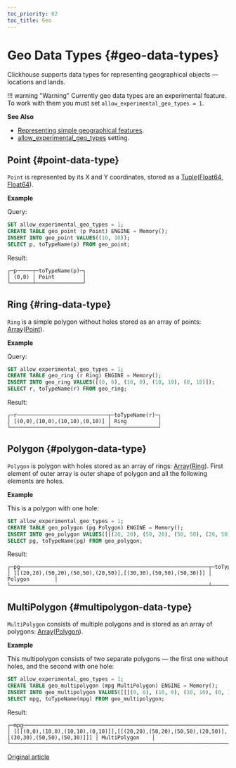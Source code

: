 ```yaml
---
toc_priority: 62
toc_title: Geo
---
```


# Geo Data Types {#geo-data-types}

Clickhouse supports data types for representing geographical objects — locations and lands. 

!!! warning "Warning"
    Currently geo data types are an experimental feature. To work with them you must set `allow_experimental_geo_types = 1`.

**See Also**
- [Representing simple geographical features](https://en.wikipedia.org/wiki/GeoJSON).
- [allow_experimental_geo_types](../../operations/settings/settings.md#allow-experimental-geo-types) setting.

## Point {#point-data-type}

`Point` is represented by its X and Y coordinates, stored as a [Tuple](tuple.md)([Float64](float.md), [Float64](float.md)).

**Example**

Query:

```sql
SET allow_experimental_geo_types = 1;
CREATE TABLE geo_point (p Point) ENGINE = Memory();
INSERT INTO geo_point VALUES((10, 10));
SELECT p, toTypeName(p) FROM geo_point;
```
Result: 

``` text
┌─p─────┬─toTypeName(p)─┐
│ (0,0) │ Point         │
└───────┴───────────────┘
```

## Ring {#ring-data-type}

`Ring` is a simple polygon without holes stored as an array of points: [Array](array.md)([Point](#point-data-type)).

**Example**

Query:

```sql
SET allow_experimental_geo_types = 1;
CREATE TABLE geo_ring (r Ring) ENGINE = Memory();
INSERT INTO geo_ring VALUES([(0, 0), (10, 0), (10, 10), (0, 10)]);
SELECT r, toTypeName(r) FROM geo_ring;
```
Result: 

``` text
┌─r─────────────────────────────┬─toTypeName(r)─┐
│ [(0,0),(10,0),(10,10),(0,10)] │ Ring          │
└───────────────────────────────┴───────────────┘
```

## Polygon {#polygon-data-type}

`Polygon` is polygon with holes stored as an array of rings: [Array](array.md)([Ring](#ring-data-type)). First element of outer array is outer shape of polygon and all the following elements are holes.

**Example**

This is a polygon with one hole:

```sql
SET allow_experimental_geo_types = 1;
CREATE TABLE geo_polygon (pg Polygon) ENGINE = Memory();
INSERT INTO geo_polygon VALUES([[(20, 20), (50, 20), (50, 50), (20, 50)], [(30, 30), (50, 50), (50, 30)]]);
SELECT pg, toTypeName(pg) FROM geo_polygon;
```

Result: 

``` text
┌─pg────────────────────────────────────────────────────────────┬─toTypeName(pg)─┐
│ [[(20,20),(50,20),(50,50),(20,50)],[(30,30),(50,50),(50,30)]] │ Polygon        │
└───────────────────────────────────────────────────────────────┴────────────────┘
```

## MultiPolygon {#multipolygon-data-type}

`MultiPolygon` consists of multiple polygons and is stored as an array of polygons: [Array](array.md)([Polygon](#polygon-data-type)). 

**Example**

This multipolygon consists of two separate polygons — the first one without holes, and the second with one hole:

```sql
SET allow_experimental_geo_types = 1;
CREATE TABLE geo_multipolygon (mpg MultiPolygon) ENGINE = Memory();
INSERT INTO geo_multipolygon VALUES([[[(0, 0), (10, 0), (10, 10), (0, 10)]], [[(20, 20), (50, 20), (50, 50), (20, 50)],[(30, 30), (50, 50), (50, 30)]]]);
SELECT mpg, toTypeName(mpg) FROM geo_multipolygon;
```
Result: 

``` text
┌─mpg─────────────────────────────────────────────────────────────────────────────────────────────┬─toTypeName(mpg)─┐
│ [[[(0,0),(10,0),(10,10),(0,10)]],[[(20,20),(50,20),(50,50),(20,50)],[(30,30),(50,50),(50,30)]]] │ MultiPolygon    │
└─────────────────────────────────────────────────────────────────────────────────────────────────┴─────────────────┘
```

[Original article](https://clickhouse.tech/docs/en/data-types/geo/) <!--hide-->
